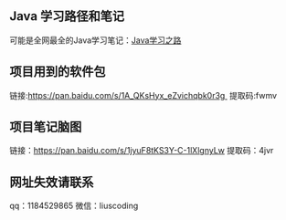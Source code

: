 ## Java 学习路径和笔记

可能是全网最全的Java学习笔记：[Java学习之路](https://www.yuque.com/lius/java)


## 项目用到的软件包 

链接:https://pan.baidu.com/s/1A_QKsHyx_eZvichqbk0r3g 
提取码:fwmv

## 项目笔记脑图

链接：https://pan.baidu.com/s/1jyuF8tKS3Y-C-1lXlgnyLw 
提取码：4jvr


## 网址失效请联系

qq：1184529865
微信：liuscoding
